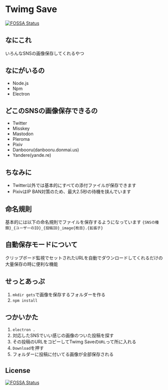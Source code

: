 # Twimg Save
[![FOSSA Status](https://app.fossa.io/api/projects/git%2Bgithub.com%2Fcoke12103%2FTwimg-Save.svg?type=shield)](https://app.fossa.io/projects/git%2Bgithub.com%2Fcoke12103%2FTwimg-Save?ref=badge_shield)

## なにこれ
いろんなSNSの画像保存してくれるやつ
## なにがいるの
- Node.js
- Npm
- Electron
## どこのSNSの画像保存できるの
- Twitter
- Misskey
- Mastodon
- Pleroma
- Pixiv
- Danbooru(danbooru.donmai.us)
- Yandere(yande.re)
## ちなみに
- Twitter以外では基本的にすべての添付ファイルが保存できます
- PixivはIP BAN対策のため、最大2.5秒の待機を挟んでいます
## 命名規則
基本的には以下の命名規則でファイルを保存するようになっています
```{SNSの種類}_{ユーザーのID}_{投稿ID}_image{枚目}.{拡張子}```

## 自動保存モードについて
クリップボード監視でセットされたURLを自動でダウンロードしてくれるだけの大量保存の時に便利な機能

## せっとあっぷ
1. `mkdir gets`で画像を保存するフォルダーを作る
2. `npm install`
## つかいかた
1. `electron .`
2. 対応したSNSでいい感じの画像のついた投稿を探す
3. その投稿のURLをコピーしてTwimg Saveの`URL`って所に入れる
4. `Download`を押す
5. フォルダーに投稿に付いてる画像が全部保存される



## License
[![FOSSA Status](https://app.fossa.io/api/projects/git%2Bgithub.com%2Fcoke12103%2FTwimg-Save.svg?type=large)](https://app.fossa.io/projects/git%2Bgithub.com%2Fcoke12103%2FTwimg-Save?ref=badge_large)
